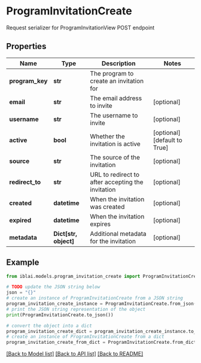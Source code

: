 # ProgramInvitationCreate

Request serializer for ProgramInvitationView POST endpoint

## Properties

Name | Type | Description | Notes
------------ | ------------- | ------------- | -------------
**program_key** | **str** | The program to create an invitation for | 
**email** | **str** | The email address to invite | [optional] 
**username** | **str** | The username to invite | [optional] 
**active** | **bool** | Whether the invitation is active | [optional] [default to True]
**source** | **str** | The source of the invitation | [optional] 
**redirect_to** | **str** | URL to redirect to after accepting the invitation | [optional] 
**created** | **datetime** | When the invitation was created | [optional] 
**expired** | **datetime** | When the invitation expires | [optional] 
**metadata** | **Dict[str, object]** | Additional metadata for the invitation | [optional] 

## Example

```python
from iblai.models.program_invitation_create import ProgramInvitationCreate

# TODO update the JSON string below
json = "{}"
# create an instance of ProgramInvitationCreate from a JSON string
program_invitation_create_instance = ProgramInvitationCreate.from_json(json)
# print the JSON string representation of the object
print(ProgramInvitationCreate.to_json())

# convert the object into a dict
program_invitation_create_dict = program_invitation_create_instance.to_dict()
# create an instance of ProgramInvitationCreate from a dict
program_invitation_create_from_dict = ProgramInvitationCreate.from_dict(program_invitation_create_dict)
```
[[Back to Model list]](../README.md#documentation-for-models) [[Back to API list]](../README.md#documentation-for-api-endpoints) [[Back to README]](../README.md)


